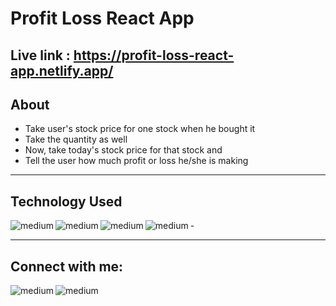 Profit Loss React App
============

## Live link : https://profit-loss-react-app.netlify.app/
## About
- Take user's stock price for one stock when he bought it
- Take the quantity as well
- Now, take today's stock price for that stock and
- Tell the user how much profit or loss he/she is making

---
## Technology Used
<img align="left" alt="medium" src="https://img.shields.io/badge/React-20232A?style=for-the-badge&logo=react&logoColor=61DAFB" />
<img align="left" alt="medium" src="https://img.shields.io/badge/HTML-239120?style=for-the-badge&logo=html5&logoColor=white" />
<img align="left" alt="medium" src="https://img.shields.io/badge/CSS-239120?&style=for-the-badge&logo=css3&logoColor=white" />
<img align="left" alt="medium" src="https://img.shields.io/badge/JavaScript-F7DF1E?style=for-the-badge&logo=javascript&logoColor=black" />
 -



---


## Connect with me:

[<img align="left" alt="medium" src="https://img.shields.io/badge/LinkedIn-0077B5?style=for-the-badge&logo=linkedin&logoColor=white" />](https://www.linkedin.com/in/nikhiljugale007)

[<img align="left" alt="medium" src="https://img.shields.io/badge/Instagram-E4405F?style=for-the-badge&logo=instagram&logoColor=white" />](https://www.instagram.com/nikhiljugale007/)
